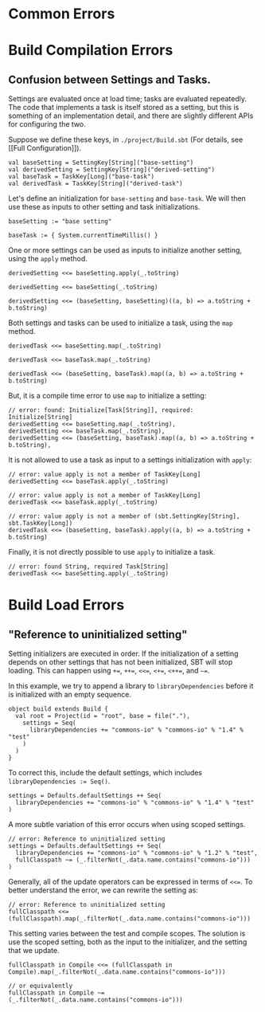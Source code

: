 # Common Errors

# Build Compilation Errors

## Confusion between Settings and Tasks.

Settings are evaluated once at load time; tasks are evaluated repeatedly. The code that implements a task is itself stored as a setting, but this is something of an implementation detail, and there are slightly different APIs for configuring the two.

Suppose we define these keys, in `./project/Build.sbt` (For details, see [[Full Configuration]]).

```
val baseSetting = SettingKey[String]("base-setting")
val derivedSetting = SettingKey[String]("derived-setting")
val baseTask = TaskKey[Long]("base-task")
val derivedTask = TaskKey[String]("derived-task")
```

Let's define an initialization for `base-setting` and `base-task`. We will then use these as inputs to other setting and task initializations.
```
baseSetting := "base setting"

baseTask := { System.currentTimeMillis() }
```

One or more settings can be used as inputs to initialize another setting, using the `apply` method.

```
derivedSetting <<= baseSetting.apply(_.toString)

derivedSetting <<= baseSetting(_.toString)

derivedSetting <<= (baseSetting, baseSetting)((a, b) => a.toString + b.toString)
```

Both settings and tasks can be used to initialize a task, using the `map` method.

```
derivedTask <<= baseSetting.map(_.toString)

derivedTask <<= baseTask.map(_.toString)

derivedTask <<= (baseSetting, baseTask).map((a, b) => a.toString + b.toString)
```

But, it is a compile time error to use `map` to initialize a setting:

```
// error: found: Initialize[Task[String]], required: Initialize[String]
derivedSetting <<= baseSetting.map(_.toString),
derivedSetting <<= baseTask.map(_.toString),
derivedSetting <<= (baseSetting, baseTask).map((a, b) => a.toString + b.toString),
```

It is not allowed to use a task as input to a settings initialization with `apply`:

```
// error: value apply is not a member of TaskKey[Long]
derivedSetting <<= baseTask.apply(_.toString)

// error: value apply is not a member of TaskKey[Long]
derivedTask <<= baseTask.apply(_.toString)

// error: value apply is not a member of (sbt.SettingKey[String], sbt.TaskKey[Long])
derivedTask <<= (baseSetting, baseTask).apply((a, b) => a.toString + b.toString)
```

Finally, it is not directly possible to use `apply` to initialize a task.

```
// error: found String, required Task[String]
derivedTask <<= baseSetting.apply(_.toString)
```

# Build Load Errors

## "Reference to uninitialized setting"

Setting initializers are executed in order. If the initialization of a setting depends on other settings that has not been initialized, SBT will stop loading. This can happen using `+=`, `++=`, `<<=`, `<+=`, `<++=`, and `~=`.

In this example, we try to append a library to `libraryDependencies` before it is initialized with an empty sequence.
```
object build extends Build {
  val root = Project(id = "root", base = file("."),
    settings = Seq(
      libraryDependencies += "commons-io" % "commons-io" % "1.4" % "test"
    )
  )
}
```

To correct this, include the default settings, which includes `libraryDependencies := Seq()`.
```
settings = Defaults.defaultSettings ++ Seq(
  libraryDependencies += "commons-io" % "commons-io" % "1.4" % "test"
)
```

A more subtle variation of this error occurs when using scoped settings.
```
// error: Reference to uninitialized setting
settings = Defaults.defaultSettings ++ Seq(
  libraryDependencies += "commons-io" % "commons-io" % "1.2" % "test",
  fullClasspath ~= (_.filterNot(_.data.name.contains("commons-io")))
)
```

Generally, all of the update operators can be expressed in terms of `<<=`. To better understand the error, we can rewrite the setting as:

```
// error: Reference to uninitialized setting
fullClasspath <<= (fullClasspath).map(_.filterNot(_.data.name.contains("commons-io")))
```

This setting varies between the test and compile scopes. The solution is use the scoped setting, both as the input to the initializer, and the setting that we update.

```
fullClasspath in Compile <<= (fullClasspath in Compile).map(_.filterNot(_.data.name.contains("commons-io")))

// or equivalently
fullClasspath in Compile ~= (_.filterNot(_.data.name.contains("commons-io")))
```

